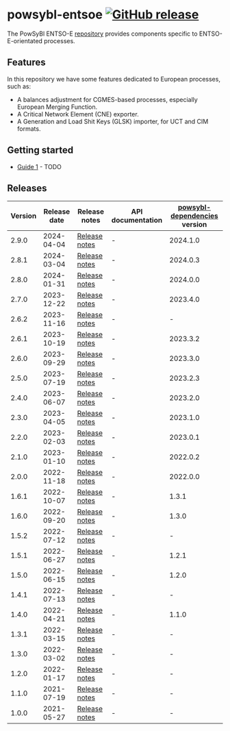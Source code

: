 # powsybl-entsoe [![GitHub release](https://img.shields.io/github/release/powsybl/powsybl-entsoe.svg?sort=semver)](https://github.com/powsybl/powsybl-entsoe/releases/)
The PowSyBl ENTSO-E [repository](https://github.com/powsybl/powsybl-entsoe) provides components specific to ENTSO-E-orientated processes.

## Features  

In this repository we have some features dedicated to European processes, such as:
- A balances adjustment for CGMES-based processes, especially European Merging Function.
- A Critical Network Element (CNE) exporter.
- A Generation and Load Shit Keys (GLSK) importer, for UCT and CIM formats.

## Getting started

- [Guide 1]() - TODO

## Releases

| Version | Release date | Release notes                                                                  | API documentation | [powsybl-dependencies](https://github.com/powsybl/powsybl-dependencies) version |
|---------|--------------|--------------------------------------------------------------------------------|-------------------|---------------------------------------------------------------------------------|
| 2.9.0   | 2024-04-04   | [Release notes](https://github.com/powsybl/powsybl-entsoe/releases/tag/v2.9.0) | -                 | 2024.1.0                                                                        |
| 2.8.1   | 2024-03-04   | [Release notes](https://github.com/powsybl/powsybl-entsoe/releases/tag/v2.8.1) | -                 | 2024.0.3                                                                        |
| 2.8.0   | 2024-01-31   | [Release notes](https://github.com/powsybl/powsybl-entsoe/releases/tag/v2.8.0) | -                 | 2024.0.0                                                                        |
| 2.7.0   | 2023-12-22   | [Release notes](https://github.com/powsybl/powsybl-entsoe/releases/tag/v2.7.0) | -                 | 2023.4.0                                                                        |
| 2.6.2   | 2023-11-16   | [Release notes](https://github.com/powsybl/powsybl-entsoe/releases/tag/v2.6.2) | -                 | -                                                                               |
| 2.6.1   | 2023-10-19   | [Release notes](https://github.com/powsybl/powsybl-entsoe/releases/tag/v2.6.1) | -                 | 2023.3.2                                                                        |
| 2.6.0   | 2023-09-29   | [Release notes](https://github.com/powsybl/powsybl-entsoe/releases/tag/v2.6.0) | -                 | 2023.3.0                                                                        |
| 2.5.0   | 2023-07-19   | [Release notes](https://github.com/powsybl/powsybl-entsoe/releases/tag/v2.5.0) | -                 | 2023.2.3                                                                        |
| 2.4.0   | 2023-06-07   | [Release notes](https://github.com/powsybl/powsybl-entsoe/releases/tag/v2.4.0) | -                 | 2023.2.0                                                                        |
| 2.3.0   | 2023-04-05   | [Release notes](https://github.com/powsybl/powsybl-entsoe/releases/tag/v2.3.0) | -                 | 2023.1.0                                                                        |
| 2.2.0   | 2023-02-03   | [Release notes](https://github.com/powsybl/powsybl-entsoe/releases/tag/v2.2.0) | -                 | 2023.0.1                                                                        |
| 2.1.0   | 2023-01-10   | [Release notes](https://github.com/powsybl/powsybl-entsoe/releases/tag/v2.1.0) | -                 | 2022.0.2                                                                        |
| 2.0.0   | 2022-11-18   | [Release notes](https://github.com/powsybl/powsybl-entsoe/releases/tag/v2.0.0) | -                 | 2022.0.0                                                                        |
| 1.6.1   | 2022-10-07   | [Release notes](https://github.com/powsybl/powsybl-entsoe/releases/tag/v1.6.1) | -                 | 1.3.1                                                                           |
| 1.6.0   | 2022-09-20   | [Release notes](https://github.com/powsybl/powsybl-entsoe/releases/tag/v1.6.0) | -                 | 1.3.0                                                                           |
| 1.5.2   | 2022-07-12   | [Release notes](https://github.com/powsybl/powsybl-entsoe/releases/tag/v1.5.2) | -                 | -                                                                               |
| 1.5.1   | 2022-06-27   | [Release notes](https://github.com/powsybl/powsybl-entsoe/releases/tag/v1.5.1) | -                 | 1.2.1                                                                           |
| 1.5.0   | 2022-06-15   | [Release notes](https://github.com/powsybl/powsybl-entsoe/releases/tag/v1.5.0) | -                 | 1.2.0                                                                           |
| 1.4.1   | 2022-07-13   | [Release notes](https://github.com/powsybl/powsybl-entsoe/releases/tag/v1.4.1) | -                 | -                                                                               |
| 1.4.0   | 2022-04-21   | [Release notes](https://github.com/powsybl/powsybl-entsoe/releases/tag/v1.4.0) | -                 | 1.1.0                                                                           |
| 1.3.1   | 2022-03-15   | [Release notes](https://github.com/powsybl/powsybl-entsoe/releases/tag/v1.3.1) | -                 | -                                                                               |
| 1.3.0   | 2022-03-02   | [Release notes](https://github.com/powsybl/powsybl-entsoe/releases/tag/v1.3.0) | -                 | -                                                                               |
| 1.2.0   | 2022-01-17   | [Release notes](https://github.com/powsybl/powsybl-entsoe/releases/tag/v1.2.0) | -                 | -                                                                               |
| 1.1.0   | 2021-07-19   | [Release notes](https://github.com/powsybl/powsybl-entsoe/releases/tag/v1.1.0) | -                 | -                                                                               |
| 1.0.0   | 2021-05-27   | [Release notes](https://github.com/powsybl/powsybl-entsoe/releases/tag/v1.0.0) | -                 | -                                                                               |
